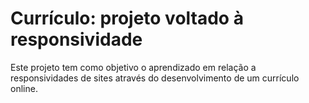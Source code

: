 # Currículo: projeto voltado à responsividade

Este projeto tem como objetivo o aprendizado em relação a responsividades de sites através do desenvolvimento de um currículo online.
